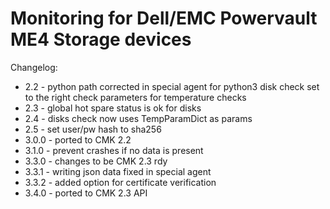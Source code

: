 # Monitoring for Dell/EMC Powervault ME4 Storage devices

Changelog:

- 2.2 - python path corrected in special agent for python3 disk check set to the right check parameters for temperature checks
- 2.3 - global hot spare status is ok for disks
- 2.4 - disks check now uses TempParamDict as params
- 2.5 - set user/pw hash to sha256
- 3.0.0 - ported to CMK 2.2
- 3.1.0 - prevent crashes if no data is present
- 3.3.0 - changes to be CMK 2.3 rdy
- 3.3.1 - writing json data fixed in special agent
- 3.3.2 - added option for certificate verification
- 3.4.0 - ported to CMK 2.3 API
